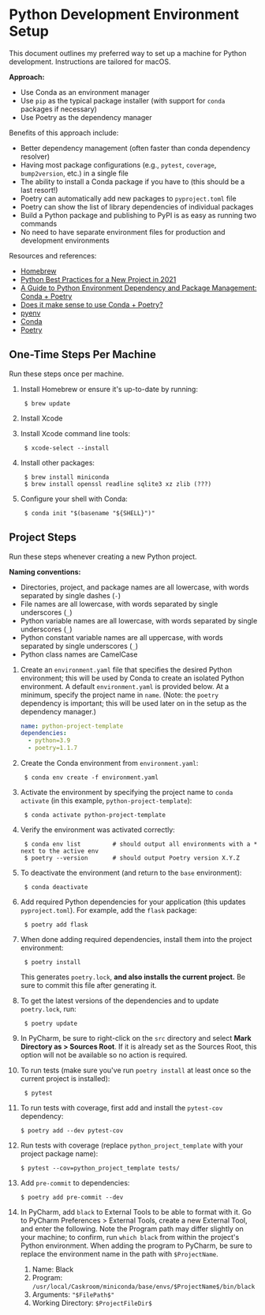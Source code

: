# Python Development Environment Setup

This document outlines my preferred way to set up a  machine for Python development. Instructions are tailored for 
macOS.

**Approach:**
- Use Conda as an environment manager
- Use `pip` as the typical package installer (with support for `conda` packages if necessary)
- Use Poetry as the dependency manager

Benefits of this approach include:
- Better dependency management (often faster than conda dependency resolver)
- Having most package configurations (e.g., `pytest`, `coverage`, `bump2version`, etc.) in a single file
- The ability to install a Conda package if you have to (this should be a last resort!)
- Poetry can automatically add new packages to `pyproject.toml` file
- Poetry can show the list of library dependencies of individual packages
- Build a Python package and publishing to PyPI is as easy as running two commands
- No need to have separate environment files for production and development environments

Resources and references:
- [Homebrew](https://brew.sh)
- [Python Best Practices for a New Project in 2021](https://mitelman.engineering/blog/python-best-practice/automating-python-best-practices-for-a-new-project/)
- [A Guide to Python Environment Dependency and Package Management: Conda + Poetry](https://ealizadeh.com/blog/guide-to-python-env-pkg-dependency-using-conda-poetry)
- [Does it make sense to use Conda + Poetry?](https://stackoverflow.com/questions/70851048/does-it-make-sense-to-use-conda-poetry#:~:text=Conda%20is%20primarily%20a%20environment,%2C%20an%20upgrade%20of%20Pyenv)
- [pyenv](https://github.com/pyenv/pyenv)
- [Conda](https://docs.conda.io/en/latest/)
- [Poetry](https://python-poetry.org/docs/)

## One-Time Steps Per Machine

Run these steps once per machine.

1. Install Homebrew or ensure it's up-to-date by running:
         
        $ brew update
2. Install Xcode
3. Install Xcode command line tools:

        $ xcode-select --install
4. Install other packages:

        $ brew install miniconda 
        $ brew install openssl readline sqlite3 xz zlib (???)
5. Configure your shell with Conda:

        $ conda init "$(basename "${SHELL}")"


## Project Steps

Run these steps whenever creating a new Python project.

**Naming conventions:**
- Directories, project, and package names are all lowercase, with words separated by single dashes (`-`)
- File names are all lowercase, with words separated by single underscores (`_`)
- Python variable names are all lowercase, with words separated by single underscores (`_`)
- Python constant variable names are all uppercase, with words separated by single underscores (`_`)
- Python class names are CamelCase

1. Create an `environment.yaml` file that specifies the desired Python environment; this will be used by Conda to 
   create an isolated Python environment. A default `environment.yaml` is provided below. At a minimum, specify the 
   project name in `name`. (Note: the `poetry` dependency is important; this will be used later on in the setup as 
   the dependency manager.)

   ```yaml
   name: python-project-template
   dependencies:
     - python=3.9
     - poetry=1.1.7
   ```
   
2. Create the Conda environment from `environment.yaml`:

        $ conda env create -f environment.yaml

3. Activate the environment by specifying the project name to `conda activate` (in this example, 
   `python-project-template`):

        $ conda activate python-project-template
4. Verify the environment was activated correctly:

        $ conda env list         # should output all environments with a * next to the active env
        $ poetry --version       # should output Poetry version X.Y.Z
5. To deactivate the environment (and return to the `base` environment):
   
        $ conda deactivate
6. Add required Python dependencies for your application (this updates `pyproject.toml`). For example, add the `flask` package:

        $ poetry add flask
7. When done adding required dependencies, install them into the project environment:

        $ poetry install
   This generates `poetry.lock`, **and also installs the current project.** Be sure to commit this file after 
   generating it.
8. To get the latest versions of the dependencies and to update `poetry.lock`, run:

        $ poetry update
9. In PyCharm, be sure to right-click on the `src` directory and select **Mark Directory as > Sources Root**. If it 
   is already set as the Sources Root, this option will not be available so no action is required.
10. To run tests (make sure you've run `poetry install` at least once so the current project is installed):

         $ pytest
11. To run tests with coverage, first add and install the `pytest-cov` dependency:

        $ poetry add --dev pytest-cov
12. Run tests with coverage (replace `python_project_template` with your project package name):

        $ pytest --cov=python_project_template tests/
13. Add `pre-commit` to dependencies:

        $ poetry add pre-commit --dev
14. In PyCharm, add `black` to External Tools to be able to format with it. Go to PyCharm Preferences > External 
    Tools, create a new External Tool, and enter the following. Note the Program path may differ slightly on your 
    machine; to confirm, run `which black` from within the project's Python environment. When adding the program to 
    PyCharm, be sure to replace the environment name in the path with `$ProjectName`.
    1. Name: Black
    2. Program: `/usr/local/Caskroom/miniconda/base/envs/$ProjectName$/bin/black`
    3. Arguments: `"$FilePath$"`
    4. Working Directory: `$ProjectFileDir$`
